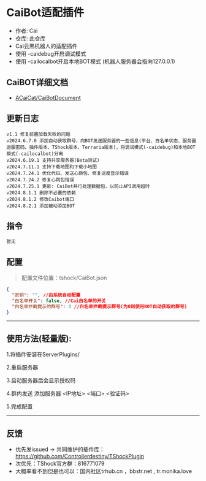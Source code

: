 # CaiBot适配插件

- 作者: Cai
- 仓库: 此仓库
- Cai云黑机器人的适配插件
- 使用 \-caidebug开启调试模式
- 使用 \-cailocalbot开启本地BOT模式 (机器人服务器会指向127.0.0.1)

## CaiBOT详细文档

- [ACaiCat/CaiBotDocument](https://github.com/ACaiCat/CaiBotDocument)

## 更新日志

```
v1.1 修复前置加载失败的问题
v2024.6.7.0 添加自动获取群号，向BOT发送服务器的一些信息(平台、白名单状态、服务器进服密码、插件版本、TShock版本、Terraria版本)，将调试模式(-caidebug)和本地BOT模式(-cailocalbot)分离
v2024.6.19.1 支持共享服务器(Beta测试)
v2024.7.11.1 支持下载地图和下载小地图
v2024.7.24.1 优化代码、发送心跳包、修复进度显示错误
v2024.7.24.2 修复心跳包错误
v2024.7.25.1 更新: CaiBot并行处理数据包，以防止API调用超时
v2024.8.1.1 删除不必要的依赖
v2024.8.1.2 修改Caibot端口
v2024.8.2.1 添加被动添加BOT
```

## 指令

```
暂无  
```

## 配置

> 配置文件位置：tshock/CaiBot.json

```json
{
  "密钥": "", //由系统自动配置
  "白名单开关": false, //Cai白名单的开关
  "白名单拦截提示的群号": 0 //白名单拦截提示群号(为0则使用BOT自动获取的群号)
}
```

----------

## 使用方法(轻量版):

1.将插件安装在ServerPlugins/

2.重启服务器

3.启动服务器后会显示授权码

4.群内发送 添加服务器 <IP地址> <端口> <验证码>

5.完成配置

----------

## 反馈

- 优先发issued -> 共同维护的插件库：https://github.com/Controllerdestiny/TShockPlugin
- 次优先：TShock官方群：816771079
- 大概率看不到但是也可以：国内社区trhub.cn ，bbstr.net , tr.monika.love

